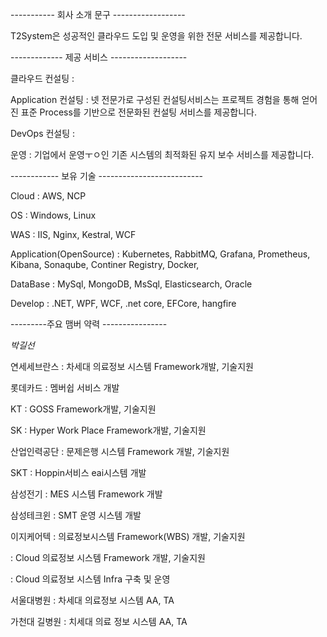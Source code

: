 ----------- 회사 소개 문구 ------------------

T2System은 성공적인 클라우드 도입 및 운영을 위한 전문 서비스를 제공합니다. 


------------- 제공 서비스 -------------------

클라우드 컨설팅 : 

Application 컨설팅 : 넷 전문가로 구성된 컨설팅서비스는 프로젝트 경험을 통해 얻어진 표준 Process를 기반으로 전문화된 컨설팅 서비스를 제공합니다. 

DevOps 컨설팅 : 

운영 : 기업에서 운영ㅜㅇ인 기존 시스템의 최적화된 유지 보수 서비스를 제공합니다. 

------------ 보유 기술 --------------------------

Cloud : AWS, NCP 

OS : Windows, Linux 

WAS : IIS, Nginx, Kestral, WCF 

Application(OpenSource) : Kubernetes, RabbitMQ, Grafana, Prometheus, Kibana, Sonaqube, Continer Registry, Docker, 

DataBase : MySql, MongoDB, MsSql, Elasticsearch, Oracle

Develop : .NET, WPF, WCF, .net core, EFCore, hangfire 


---------주요 맴버 약력 ----------------

*박길선*

연세세브란스 : 차세대 의료정보 시스템 Framework개발, 기술지원

롯데카드 : 멤버쉽 서비스 개발 

KT : GOSS Framework개발, 기술지원

SK : Hyper Work Place Framework개발, 기술지원

산업인력공단 : 문제은행 시스템 Framework 개발, 기술지원

SKT : Hoppin서비스 eai시스템 개발

삼성전기 :  MES 시스템 Framework 개발

삼성테크윈 : SMT 운영 시스템 개발 

이지케어텍 :  의료정보시스템 Framework(WBS) 개발, 기술지원

: Cloud 의료정보 시스템 Framework 개발, 기술지원 

: Cloud 의료정보 시스템 Infra 구축 및 운영  

서울대병원 : 차세대 의료정보 시스템  AA, TA

가천대 길병원 : 치세대 의료 정보 시스템 AA, TA
